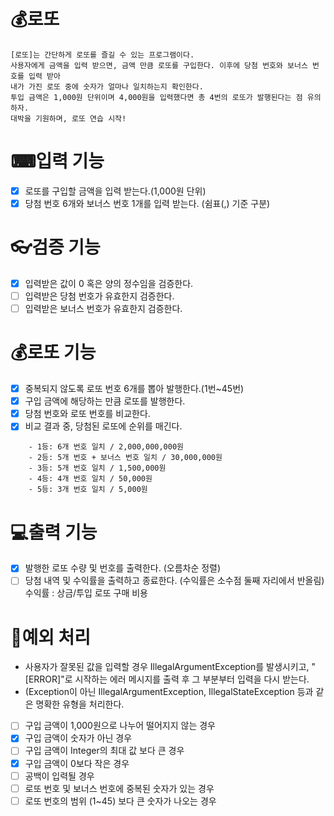 # 💰로또 

``` 
[로또]는 간단하게 로또를 즐길 수 있는 프로그램이다.
사용자에게 금액을 입력 받으면, 금액 만큼 로또를 구입한다. 이후에 당첨 번호와 보너스 번호를 입력 받아
내가 가진 로또 중에 숫자가 얼마나 일치하는지 확인한다.
투입 금액은 1,000원 단위이며 4,000원을 입력했다면 총 4번의 로또가 발행된다는 점 유의하자.
대박을 기원하며, 로또 연습 시작! 
```


# ⌨입력 기능
- [x] 로또를 구입할 금액을 입력 받는다.(1,000원 단위)
- [x] 당첨 번호 6개와 보너스 번호 1개를 입력 받는다. (쉼표(,) 기준 구분)

# 👓검증 기능
- [x] 입력받은 값이 0 혹은 양의 정수임을 검증한다.
- [ ] 입력받은 당첨 번호가 유효한지 검증한다.
- [ ] 입력받은 보너스 번호가 유효한지 검증한다.

# 💰로또 기능
- [x] 중복되지 않도록 로또 번호 6개를 뽑아 발행한다.(1번~45번)
- [x] 구입 금액에 해당하는 만큼 로또를 발행한다.
- [x] 당첨 번호와 로또 번호를 비교한다.
- [x] 비교 결과 중, 당첨된 로또에 순위를 매긴다.
```
    - 1등: 6개 번호 일치 / 2,000,000,000원
    - 2등: 5개 번호 + 보너스 번호 일치 / 30,000,000원
    - 3등: 5개 번호 일치 / 1,500,000원
    - 4등: 4개 번호 일치 / 50,000원
    - 5등: 3개 번호 일치 / 5,000원
```

# 💻출력 기능
- [x] 발행한 로또 수량 및 번호를 출력한다. (오름차순 정렬)
- [ ] 당첨 내역 및 수익률을 출력하고 종료한다. (수익률은 소수점 둘째 자리에서 반올림)
  수익률 : 상금/투입 로또 구매 비용

# 🚫예외 처리
- 사용자가 잘못된 값을 입력할 경우 IllegalArgumentException를 발생시키고, "[ERROR]"로 시작하는 에러 메시지를 출력 후 그 부분부터 입력을 다시 받는다.  
- (Exception이 아닌 IllegalArgumentException, IllegalStateException 등과 같은 명확한 유형을 처리한다.
- [ ] 구입 금액이 1,000원으로 나누어 떨어지지 않는 경우
- [x] 구입 금액이 숫자가 아닌 경우
- [ ] 구입 금액이 Integer의 최대 값 보다 큰 경우
- [x] 구입 금액이 0보다 작은 경우
- [ ] 공백이 입력될 경우
- [ ] 로또 번호 및 보너스 번호에 중복된 숫자가 있는 경우
- [ ] 로또 번호의 범위 (1~45) 보다 큰 숫자가 나오는 경우
